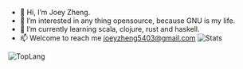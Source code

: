 - 👋 Hi, I’m Joey Zheng.
- 👀 I’m interested in any thing opensource, because GNU is my life.
- 🌱 I’m currently learning scala, clojure, rust and haskell.
- 📫 Welcome to reach me joeyzheng5403@gmail.com
![Stats](https://github-readme-stats.vercel.app/api?username=joeyzheng5403&show_icons=true)

![TopLang](https://github-readme-stats.vercel.app/api/top-langs/?username=joeyzheng5403&layout=compact&card_width=444)

<!---
joeyzheng5403/joeyzheng5403 is a ✨ special ✨ repository because its `README.md` (this file) appears on your GitHub profile.
You can click the Preview link to take a look at your changes.
--->
